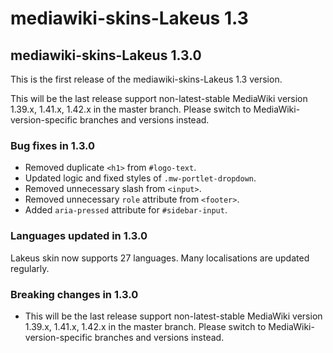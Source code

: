 # mediawiki-skins-Lakeus 1.3

## mediawiki-skins-Lakeus 1.3.0

This is the first release of the mediawiki-skins-Lakeus 1.3 version.

This will be the last release support non-latest-stable MediaWiki version
1.39.x, 1.41.x, 1.42.x in the master branch.
Please switch to MediaWiki-version-specific branches and versions instead.

### Bug fixes in 1.3.0

* Removed duplicate `<h1>` from `#logo-text`.
* Updated logic and fixed styles of `.mw-portlet-dropdown`.
* Removed unnecessary slash from `<input>`.
* Removed unnecessary `role` attribute from `<footer>`.
* Added `aria-pressed` attribute for `#sidebar-input`.

### Languages updated in 1.3.0

Lakeus skin now supports 27 languages. Many localisations are updated regularly.

### Breaking changes in 1.3.0

* This will be the last release support non-latest-stable MediaWiki version
  1.39.x, 1.41.x, 1.42.x in the master branch.
  Please switch to MediaWiki-version-specific branches and versions instead.
